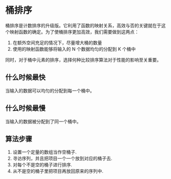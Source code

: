# 桶排序

桶排序是计数排序的升级版。它利用了函数的映射关系，高效与否的关键就在于这个映射函数的确定。为了使桶排序更加高效，我们需要做到这两点：

1. 在额外空间充足的情况下，尽量增大桶的数量
2. 使用的映射函数能够将输入的 N 个数据均匀的分配到 K 个桶中

同时，对于桶中元素的排序，选择何种比较排序算法对于性能的影响至关重要。

## 什么时候最快

当输入的数据可以均匀的分配到每一个桶中。

## 什么时候最慢

当输入的数据被分配到了同一个桶中。

## 算法步骤

1. 设置一个定量的数组当作空桶子.
2. 寻访序列，并且把项目一个一个放到对应的桶子去.
3. 对每个不是空的桶子进行排序.
4. 从不是空的桶子里把项目再放回原来的序列中.
